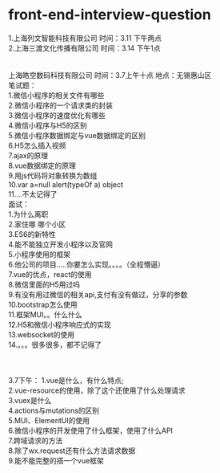 # front-end-interview-question
1.上海列文智能科技有限公司
时间：3.11 下午两点
<br>
2.上海三渡文化传播有限公司
时间：3.14 下午1点
<br>
<br>
<br>
上海皓空数码科技有限公司   时间：3.7上午十点   地点：无锡惠山区<br>
笔试题：<br>
1.微信小程序的相关文件有哪些<br>
2.微信小程序的一个请求类的封装<br>
3.微信小程序的速度优化有哪些<br>
4.微信小程序与H5的区别<br>
5.微信小程序数据绑定与vue数据绑定的区别<br>
6.H5怎么插入视频<br>
7.ajax的原理<br>
8.vue数据绑定的原理<br>
9.用js代码将对象转换为数组<br>
10.var a=null alert(typeOf a)    object<br>
11....不太记得了<br>
面试：<br>
1.为什么离职<br>
2.家住哪  哪个小区<br>
3.ES6的新特性<br>
4.能不能独立开发小程序以及官网<br>
5.小程序使用的框架<br>
6.他公司的项目.....你要怎么实现。。。。（全程懵逼）<br>
7.vue的优点，react的使用<br>
8.微信里面的H5用过吗<br>
9.有没有用过微信的相关api,支付有没有做过，分享的参数<br>
10.bootstrap怎么使用<br>
11.框架MUI。。什么什么<br>
12.H5和微信小程序响应式的实现<br>
13.websocket的使用<br>
14.。。。很多很多，都不记得了<br>
<br><br><br>
3.7下午：
1.vue是什么，有什么特点;<br>
2.vue-resource的使用，除了这个还使用了什么处理请求<br>
3.vuex是什么<br>
4.actions与mutations的区别<br>
5.MUI、ElementUI的使用<br>
6.微信小程序的开发使用了什么框架，使用了什么API<br>
7.跨域请求的方法<br>
8.除了wx.request还有什么方法请求数据<br>
9.能不能完整的搭一个vue框架<br>
